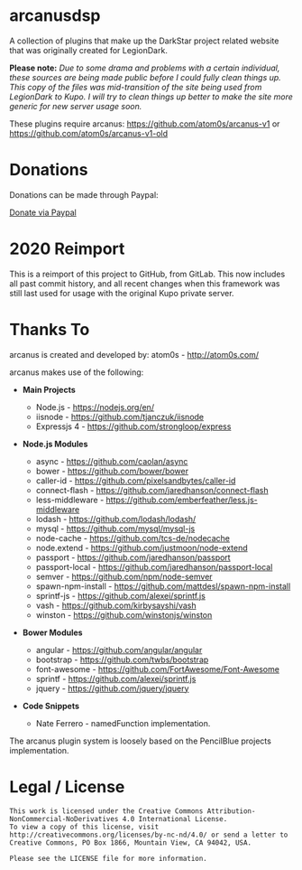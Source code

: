 arcanusdsp
=======

A collection of plugins that make up the DarkStar project related website that was originally created for LegionDark.

**Please note:** *Due to some drama and problems with a certain individual, these sources are being made public before I could fully clean things up. This copy of the files was mid-transition of the site being used from LegionDark to Kupo. I will try to clean things up better to make the site more generic for new server usage soon.*

These plugins require arcanus: https://github.com/atom0s/arcanus-v1 or https://github.com/atom0s/arcanus-v1-old

Donations
=======

Donations can be made through Paypal:

[Donate via Paypal](https://paypal.me/atom0s)


2020 Reimport
=======

This is a reimport of this project to GitHub, from GitLab. This now includes all past commit history, and all recent changes when this framework was still last used for usage with the original Kupo private server. 

Thanks To
=======

arcanus is created and developed by: atom0s - http://atom0s.com/

arcanus makes use of the following:

  * **Main Projects**
    * Node.js - https://nodejs.org/en/
    * iisnode - https://github.com/tjanczuk/iisnode
    * Expressjs 4 - https://github.com/strongloop/express

  * **Node.js Modules**
    * async - https://github.com/caolan/async
    * bower - https://github.com/bower/bower
    * caller-id - https://github.com/pixelsandbytes/caller-id
    * connect-flash - https://github.com/jaredhanson/connect-flash
    * less-middleware - https://github.com/emberfeather/less.js-middleware
    * lodash - https://github.com/lodash/lodash/
    * mysql - https://github.com/mysql/mysql-js
    * node-cache - https://github.com/tcs-de/nodecache
    * node.extend - https://github.com/justmoon/node-extend
    * passport - https://github.com/jaredhanson/passport
    * passport-local - https://github.com/jaredhanson/passport-local
    * semver - https://github.com/npm/node-semver
    * spawn-npm-install - https://github.com/mattdesl/spawn-npm-install
    * sprintf-js - https://github.com/alexei/sprintf.js
    * vash - https://github.com/kirbysayshi/vash
    * winston - https://github.com/winstonjs/winston

  * **Bower Modules**
    * angular - https://github.com/angular/angular
    * bootstrap - https://github.com/twbs/bootstrap
    * font-awesome - https://github.com/FortAwesome/Font-Awesome
    * sprintf - https://github.com/alexei/sprintf.js
    * jquery - https://github.com/jquery/jquery

  * **Code Snippets**
    * Nate Ferrero - namedFunction implementation.

The arcanus plugin system is loosely based on the PencilBlue projects implementation.

Legal / License
=======

    This work is licensed under the Creative Commons Attribution-NonCommercial-NoDerivatives 4.0 International License.
    To view a copy of this license, visit http://creativecommons.org/licenses/by-nc-nd/4.0/ or send a letter to
    Creative Commons, PO Box 1866, Mountain View, CA 94042, USA.

    Please see the LICENSE file for more information.
